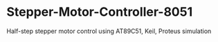 # Stepper-Motor-Controller-8051
Half-step stepper motor control using AT89C51, Keil, Proteus simulation
